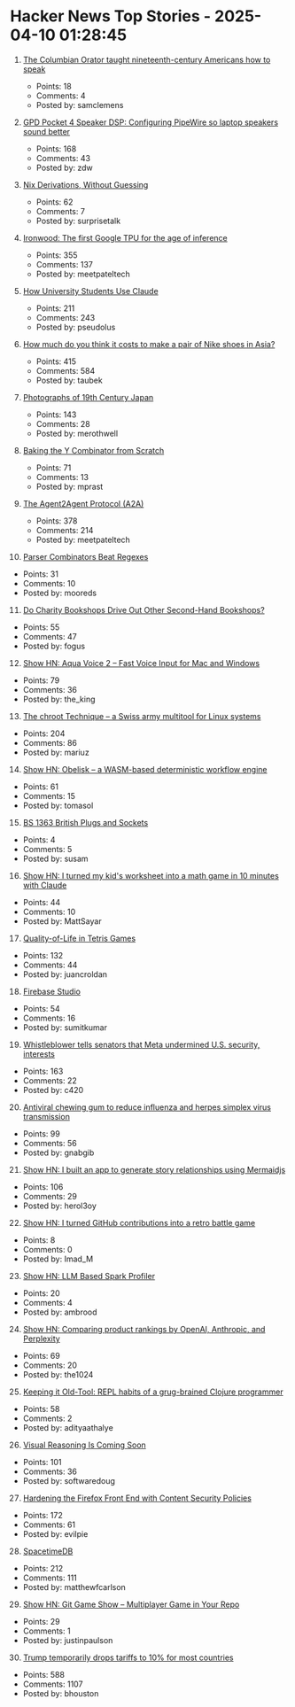 # Hacker News Top Stories - 2025-04-10 01:28:45

1. [The Columbian Orator taught nineteenth-century Americans how to speak](https://www.neh.gov/article/columbian-orator-taught-nineteenth-century-americans-how-speak)
   - Points: 18
   - Comments: 4
   - Posted by: samclemens

2. [GPD Pocket 4 Speaker DSP: Configuring PipeWire so laptop speakers sound better](https://kittenlabs.de/blog/2025/04/06/gpd-pocket-4-speaker-dsp/)
   - Points: 168
   - Comments: 43
   - Posted by: zdw

3. [Nix Derivations, Without Guessing](https://bernsteinbear.com/blog/nix-by-hand/)
   - Points: 62
   - Comments: 7
   - Posted by: surprisetalk

4. [Ironwood: The first Google TPU for the age of inference](https://blog.google/products/google-cloud/ironwood-tpu-age-of-inference/)
   - Points: 355
   - Comments: 137
   - Posted by: meetpateltech

5. [How University Students Use Claude](https://www.anthropic.com/news/anthropic-education-report-how-university-students-use-claude)
   - Points: 211
   - Comments: 243
   - Posted by: pseudolus

6. [How much do you think it costs to make a pair of Nike shoes in Asia?](https://twitter.com/dieworkwear/status/1909741170953273353)
   - Points: 415
   - Comments: 584
   - Posted by: taubek

7. [Photographs of 19th Century Japan](https://cosmographia.substack.com/p/photographs-of-old-japan)
   - Points: 143
   - Comments: 28
   - Posted by: merothwell

8. [Baking the Y Combinator from Scratch](https://the-nerve-blog.ghost.io/baking-the-y-combinator-from-scratch-part-1/)
   - Points: 71
   - Comments: 13
   - Posted by: mprast

9. [The Agent2Agent Protocol (A2A)](https://developers.googleblog.com/en/a2a-a-new-era-of-agent-interoperability/)
   - Points: 378
   - Comments: 214
   - Posted by: meetpateltech

10. [Parser Combinators Beat Regexes](https://entropicthoughts.com/parser-combinators-beat-regexes)
   - Points: 31
   - Comments: 10
   - Posted by: mooreds

11. [Do Charity Bookshops Drive Out Other Second-Hand Bookshops?](http://wormwoodiana.blogspot.com/2025/04/do-charity-bookshops-drive-out-other.html)
   - Points: 55
   - Comments: 47
   - Posted by: fogus

12. [Show HN: Aqua Voice 2 – Fast Voice Input for Mac and Windows](https://withaqua.com)
   - Points: 79
   - Comments: 36
   - Posted by: the_king

13. [The chroot Technique – a Swiss army multitool for Linux systems](https://livesys.se/posts/the-chroot-technique/)
   - Points: 204
   - Comments: 86
   - Posted by: mariuz

14. [Show HN: Obelisk – a WASM-based deterministic workflow engine](https://obeli.sk/)
   - Points: 61
   - Comments: 15
   - Posted by: tomasol

15. [BS 1363 British Plugs and Sockets](https://www.plugsocketmuseum.nl/British1.html)
   - Points: 4
   - Comments: 5
   - Posted by: susam

16. [Show HN: I turned my kid's worksheet into a math game in 10 minutes with Claude](https://mattsayar.com/how-i-vibe-coded-a-math-game-in-ten-minutes/)
   - Points: 44
   - Comments: 10
   - Posted by: MattSayar

17. [Quality-of-Life in Tetris Games](https://jcarlosroldan.com/post/355)
   - Points: 132
   - Comments: 44
   - Posted by: juancroldan

18. [Firebase Studio](https://firebase.studio)
   - Points: 54
   - Comments: 16
   - Posted by: sumitkumar

19. [Whistleblower tells senators that Meta undermined U.S. security, interests](https://thehill.com/homenews/senate/5241043-meta-executives-undermine-national-security/)
   - Points: 163
   - Comments: 22
   - Posted by: c420

20. [Antiviral chewing gum to reduce influenza and herpes simplex virus transmission](https://penntoday.upenn.edu/news/penn-dental-antiviral-chewing-gum-reduce-influenza-and-herpes-simplex-virus-transmission)
   - Points: 99
   - Comments: 56
   - Posted by: gnabgib

21. [Show HN: I built an app to generate story relationships using Mermaidjs](https://github.com/herol3oy/austen)
   - Points: 106
   - Comments: 29
   - Posted by: herol3oy

22. [Show HN: I turned GitHub contributions into a retro battle game](https://epicdevbattlesofhistory.com)
   - Points: 8
   - Comments: 0
   - Posted by: Imad_M

23. [Show HN: LLM Based Spark Profiler](https://datasre.ai/)
   - Points: 20
   - Comments: 4
   - Posted by: ambrood

24. [Show HN: Comparing product rankings by OpenAI, Anthropic, and Perplexity](https://productrank.ai/)
   - Points: 69
   - Comments: 20
   - Posted by: the1024

25. [Keeping it Old-Tool: REPL habits of a grug-brained Clojure programmer](https://www.evalapply.org/posts/demo-clojure-workflow-scicloj/index.html)
   - Points: 58
   - Comments: 2
   - Posted by: adityaathalye

26. [Visual Reasoning Is Coming Soon](http://arcturus-labs.com/blog/2025/03/31/visual-reasoning-is-coming-soon/)
   - Points: 101
   - Comments: 36
   - Posted by: softwaredoug

27. [Hardening the Firefox Front End with Content Security Policies](https://attackanddefense.dev/2025/04/09/hardening-the-firefox-frontend-with-content-security-policies.html)
   - Points: 172
   - Comments: 61
   - Posted by: evilpie

28. [SpacetimeDB](https://spacetimedb.com/)
   - Points: 212
   - Comments: 111
   - Posted by: matthewfcarlson

29. [Show HN: Git Game Show – Multiplayer Game in Your Repo](https://justinpaulson.github.io/git_game_show/)
   - Points: 29
   - Comments: 1
   - Posted by: justinpaulson

30. [Trump temporarily drops tariffs to 10% for most countries](https://www.cnbc.com/2025/04/09/trump-announces-90-day-tariff-pause-for-at-least-some-countries.html)
   - Points: 588
   - Comments: 1107
   - Posted by: bhouston

